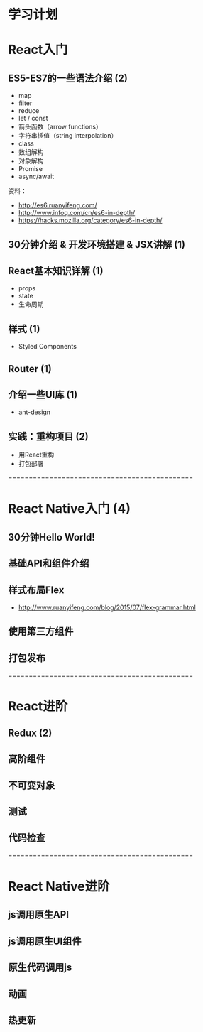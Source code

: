 # 学习计划

# React入门
## ES5-ES7的一些语法介绍 (2)
  * map
  * filter
  * reduce
  * let / const
  * 箭头函数（arrow functions）
  * 字符串插值（string interpolation）
  * class
  * 数组解构
  * 对象解构
  * Promise
  * async/await

  资料：
  * http://es6.ruanyifeng.com/
  * http://www.infoq.com/cn/es6-in-depth/
  * https://hacks.mozilla.org/category/es6-in-depth/

## 30分钟介绍 & 开发环境搭建 & JSX讲解 (1)

## React基本知识详解 (1)
  * props
  * state
  * 生命周期

## 样式 (1)
  * Styled Components

## Router (1)

## 介绍一些UI库 (1)
  * ant-design

## 实践：重构项目 (2)
  * 用React重构
  * 打包部署

=============================================

# React Native入门 (4)
## 30分钟Hello World!
## 基础API和组件介绍
## 样式布局Flex
  * http://www.ruanyifeng.com/blog/2015/07/flex-grammar.html

## 使用第三方组件
## 打包发布

=============================================

# React进阶
## Redux (2)
## 高阶组件
## 不可变对象
## 测试
## 代码检查

=============================================
# React Native进阶
## js调用原生API
## js调用原生UI组件
## 原生代码调用js
## 动画
## 热更新
